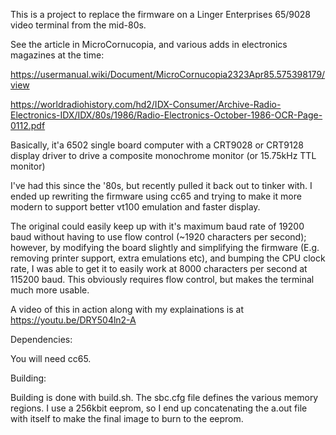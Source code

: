 This is a project to replace the firmware on a Linger Enterprises 65/9028 video terminal from the mid-80s.

See the article in MicroCornucopia, and various adds in electronics magazines at the time:

https://usermanual.wiki/Document/MicroCornucopia2323Apr85.575398179/view

https://worldradiohistory.com/hd2/IDX-Consumer/Archive-Radio-Electronics-IDX/IDX/80s/1986/Radio-Electronics-October-1986-OCR-Page-0112.pdf

Basically, it'a 6502 single board computer with a CRT9028 or CRT9128 display driver to drive a composite monochrome monitor (or 15.75kHz TTL monitor)

I've had this since the '80s, but recently pulled it back out to tinker with.  I ended up rewriting the firmware using cc65 and trying to make it more modern to support better vt100 emulation and faster display.

The original could easily keep up with it's maximum baud rate of 19200 baud without having to use flow control (~1920 characters per second); however, by modifying the board slightly and simplifying the firmware (E.g. removing printer support, extra emulations etc), and bumping the CPU clock rate, I was able to get it to easily work at 8000 characters per second at 115200 baud.  This obviously requires flow control, but makes the terminal much more usable.

A video of this in action along with my explainations is at https://youtu.be/DRY504ln2-A

Dependencies:

You will need cc65.

Building:

Building is done with build.sh.  The sbc.cfg file defines the various memory regions.  I use a 256kbit eeprom, so I end up concatenating the a.out file with itself to make the final image to burn to the eeprom.





